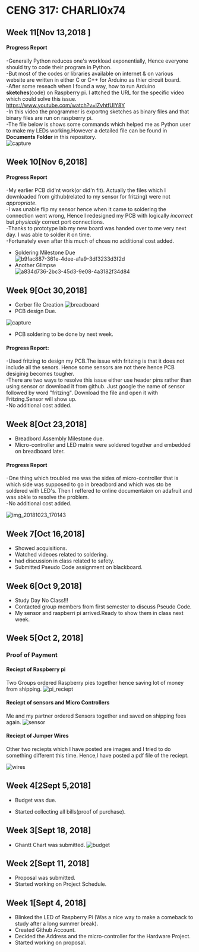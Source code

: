 # CENG 317: CHARLI0x74
## Week 11[Nov 13,2018 ]
#### Progress Report
-Generally Python reduces one's workload exponentially, Hence everyone should try to code their program in Python. <br>-But most of the codes or libraries available on internet & on various website are written in either C or C++ for Arduino as thier circuit board.<br>-After some reseach when I found a way, how to run Arduino **sketches**(code) on Raspberry pi. I attched the URL for the specific video which could solve this issue.<br>        https://www.youtube.com/watch?v=lZvhtfUlY8Y <br>-In this video the programmer is exportng sketches as binary files and that binary files are run on raspberry pi.<br>-The file below is shows some commands which helped me as Python user to make my LEDs working.However a detailed file can be found in **Documents Folder** in this repository.<br>
![capture](https://user-images.githubusercontent.com/43182173/48428858-e1aa8100-e739-11e8-8a5b-9bb14a489ca2.jpeg)

## Week 10[Nov 6,2018]
#### Progress Report
-My earlier PCB did'nt work(or did'n fit). Actually the files which I downloaded from github(related to my sensor for fritzing) were not *appropriate*.<br> 
-I was unable flip my sensor hence when it came to soldering the connection went wrong, Hence I redesigned my PCB with logically *incorrect* but *physically* correct port connections.<br>
-Thanks to prototype lab my new board was handed over to me very next day. I was able to solder it on time.<br>
-Fortunately even after this much of choas no additional cost added. 

- Soldering Milestone Due<br>
![b9fac887-361e-4dee-a1a9-3df3233d3f2d](https://user-images.githubusercontent.com/43182173/48424640-08b08500-e731-11e8-9114-38e08344ab7c.jpg)
- Another Glimpse<br>
![a834d736-2bc3-45d3-9e08-4a3182f34d84](https://user-images.githubusercontent.com/43182173/48424648-0b12df00-e731-11e8-9ed0-5eba3fef4311.jpg)

## Week 9[Oct 30,2018]
- Gerber file Creation
![breadboard](https://user-images.githubusercontent.com/43182173/48020545-26b03100-e104-11e8-933d-f9fda5b57ac0.jpeg)
- PCB design Due. 

![capture](https://user-images.githubusercontent.com/43182173/48023296-5d3d7a00-e10b-11e8-9ed8-d128256116b9.jpeg)

- PCB soldering to be done by next week.
#### Progress Report:
-Used fritzing to design my PCB.The issue with fritzing is that it does not include all the senors. Hence some sensors are not there hence PCB desiginig becomes tougher.  
-There are two ways to resolve this issue either use header pins rather than using sensor or download it from github. Just google the name of sensor followed by word "fritzing". Download the file and open it with Fritzing.Sensor will show up.  
-No additional cost added. 

## Week 8[Oct 23,2018]
- Breadbord Assembly Milestone due.
- Micro-controller and LED matrix were soldered together and embedded on breadboard later.
#### Progress Report
-One thing which troubled me was the sides of micro-controller that is which side was supposed to go in breadbord and which was sto be soldered with LED's. Then I reffered to online documentaion on adafruit and was abkle to resolve the problem.   
-No additional cost added.

![img_20181023_170143](https://user-images.githubusercontent.com/43182173/48018976-4ba2a500-e100-11e8-9112-ad22c8345b55.jpg)


## Week 7[Oct 16,2018]
- Showed acquisitions.
- Watched videoes related to soldering.
- had discussion in class related to safety.
- Submitted Pseudo Code assignment on blackboard.
## Week 6[Oct 9,2018]
- Study Day No Class!!!
- Contacted group members from first semester to discuss Pseudo Code.
- My sensor and raspberri pi arrived.Ready to show them in class next week.

## Week 5[Oct 2, 2018]
### Proof of Payment
#### Reciept of Raspberry pi
Two Groups ordered Raspberry pies together hence saving lot of money from shipping. 
![pi_reciept](https://user-images.githubusercontent.com/43182173/46379432-c5acbd80-c66c-11e8-98d9-2182ad8b64ab.png)
#### Reciept of sensors and Micro Controllers
Me and my partner ordered Sensors together and saved on shipping fees again.
![sensor](https://user-images.githubusercontent.com/43182173/46379808-0bb65100-c66e-11e8-95b5-0efd332a0af4.png)
#### Reciept of Jumper Wires
Other two reciepts which I have posted are images and I tried to do something different this time. Hence,I have posted a pdf file of the reciept.


![wires](https://user-images.githubusercontent.com/43182173/46380395-1671e580-c670-11e8-922f-53fb4e339a4e.PNG)
## Week 4[2Sept 5,2018]
- Budget was due.


- Started collecting all bills(proof of purchase).
## Week 3[Sept 18, 2018]
- Ghantt Chart was submitted.
![budget](https://user-images.githubusercontent.com/43182173/48017764-29f3ee80-e0fd-11e8-8ee2-915e40812a6e.PNG)

## Week 2[Sept 11, 2018]
- Proposal was submitted.  
- Started working on Project Schedule. 


## Week 1[Sept 4, 2018]
- Blinked the LED of Raspberry Pi (Was a nice way to make a comeback to study after a long summer break).<br/>
- Created Github Account.<br>
- Decided the Address and the micro-controller for the Hardware Project.  
- Started working on proposal.<br>





